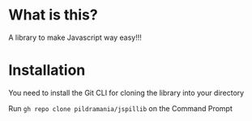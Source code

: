 # What is this?

A library to make Javascript way easy!!!

# Installation

You need to install the Git CLI for cloning the library into your directory

Run `gh repo clone pildramania/jspillib` on the Command Prompt
